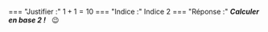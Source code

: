===  "Justifier :"
    $1+1=10$
===  "Indice :"
   Indice 2
===  "Réponse :"
    _**Calculer en base 2 !**_ &nbsp; :wink:
